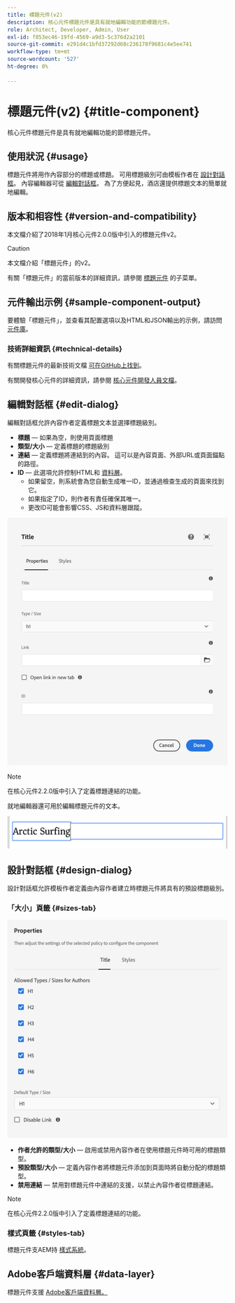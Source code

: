 ```yaml
---
title: 標題元件(v2)
description: 核心元件標題元件是具有就地編輯功能的節標題元件。
role: Architect, Developer, Admin, User
exl-id: f853ec46-19fd-4569-a9d3-5c376d2a2101
source-git-commit: e291d4c1bfd37292d68c236178f9681c4e5ee741
workflow-type: tm+mt
source-wordcount: '527'
ht-degree: 0%

---
```


# 標題元件(v2) {#title-component}

核心元件標題元件是具有就地編輯功能的節標題元件。

## 使用狀況 {#usage}

標題元件將用作內容部分的標題或標題。 可用標題級別可由模板作者在 [設計對話框](#design-dialog)。 內容編輯器可從 [編輯對話框](#edit-dialog)。 為了方便起見，酒店還提供標題文本的簡單就地編輯。

## 版本和相容性 {#version-and-compatibility}

本文檔介紹了2018年1月核心元件2.0.0版中引入的標題元件v2。

>[!CAUTION]
>
>本文檔介紹「標題元件」的v2。
>
>有關「標題元件」的當前版本的詳細資訊，請參閱 [標題元件](/help/components/title.md) 的子菜單。

## 元件輸出示例 {#sample-component-output}

要體驗「標題元件」，並查看其配置選項以及HTML和JSON輸出的示例，請訪問 [元件庫](https://adobe.com/go/aem_cmp_library_title)。

### 技術詳細資訊 {#technical-details}

有關標題元件的最新技術文檔 [可在GitHub上找到](https://adobe.com/go/aem_cmp_tech_title_v2)。

有關開發核心元件的詳細資訊，請參閱 [核心元件開發人員文檔](/help/developing/overview.md)。

## 編輯對話框 {#edit-dialog}

編輯對話框允許內容作者定義標題文本並選擇標題級別。

* **標題**  — 如果為空，則使用頁面標題
* **類型/大小**  — 定義標題的標題級別
* **連結**  — 定義標題將連結到的內容。 這可以是內容頁面、外部URL或頁面錨點的路徑。
* **ID**  — 此選項允許控制HTML和 [資料層](/help/developing/data-layer/overview.md)。
   * 如果留空，則系統會為您自動生成唯一ID，並通過檢查生成的頁面來找到它。
   * 如果指定了ID，則作者有責任確保其唯一。
   * 更改ID可能會影響CSS、JS和資料層跟蹤。

![標題元件的編輯對話框](/help/assets/title-edit.png)

>[!NOTE]
>
>在核心元件2.2.0版中引入了定義標題連結的功能。

就地編輯器還可用於編輯標題元件的文本。

![就地編輯標題元件](/help/assets/title-edit-inline.png)

## 設計對話框 {#design-dialog}

設計對話框允許模板作者定義由內容作者建立時標題元件將具有的預設標題級別。

### 「大小」頁籤 {#sizes-tab}

![標題元件的設計對話框](/help/assets/title-design.png)

* **作者允許的類型/大小**  — 啟用或禁用內容作者在使用標題元件時可用的標題類型。
* **預設類型/大小** — 定義內容作者將標題元件添加到頁面時將自動分配的標題類型。
* **禁用連結** — 禁用對標題元件中連結的支援，以禁止內容作者從標題連結。

>[!NOTE]
>
>在核心元件2.2.0版中引入了定義標題連結的功能。

### 樣式頁籤 {#styles-tab}

標題元件支AEM持 [樣式系統](/help/get-started/authoring.md#component-styling)。

## Adobe客戶端資料層 {#data-layer}

標題元件支援 [Adobe客戶端資料層。](/help/developing/data-layer/overview.md)
